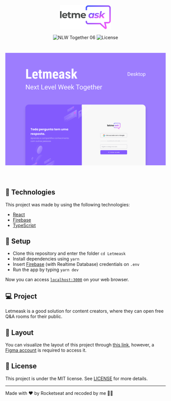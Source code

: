 <p align="center">
  <img alt="Letmeask" src=".github/logo.svg" width="160px">
</p>

<p align="center">
  <img src="https://img.shields.io/static/v1?label=NLW&message=06&color=8257E5&labelColor=000000" alt="NLW Together 06" />

  <img  src="https://img.shields.io/static/v1?label=license&message=MIT&color=8257E5&labelColor=000000" alt="License">   
</p>

<h1 align="center">
    <img alt="Letmeask" src=".github/cover.svg" />
</h1>

<br>

## 🧪 Technologies

This project was made by using the following technologies:

- [React](https://reactjs.org)
- [Firebase](https://firebase.google.com/)
- [TypeScript](https://www.typescriptlang.org/)

## 🚀 Setup

- Clone this repository and enter the folder `cd Letmeask`
- Install dependencies using `yarn`
- Insert [Firebase](https://firebase.google.com/) (with Realtime Database) credentials on ``.env``
- Run the app by typing `yarn dev`

Now you can access [`localhost:3000`](http://localhost:3000) on your web browser.

## 💻 Project

Letmeask is a good solution for content creators, where they can open free Q&A rooms for their public.

## 🔖 Layout

You can visualize the layout of this project through [this link](https://www.figma.com/file/u0BQK8rCf2KgzcukdRRCWh/Letmeask/duplicate), however, a [Figma account](http://figma.com/) is required to access it.

## 📝 License

This project is under the MIT license. See [LICENSE](LICENSE.md) for more details.

---

Made with ♥ by Rocketseat and recoded by me 👋🏻
